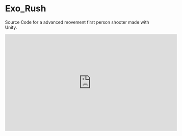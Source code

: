 # Exo_Rush
Source Code for a advanced movement first person shooter made with Unity.
<iframe width="560" height="315" src="https://www.youtube.com/embed/r0ZXs_icT1Q?start=79" title="YouTube video player" frameborder="0" allow="accelerometer; autoplay; clipboard-write; encrypted-media; gyroscope; picture-in-picture" allowfullscreen></iframe>
